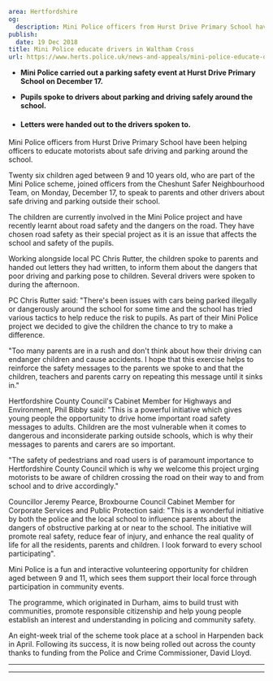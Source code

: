 ```yaml
area: Hertfordshire
og:
  description: Mini Police officers from Hurst Drive Primary School have been helping officers to educate motorists about safe driving and parking around the school.
publish:
  date: 19 Dec 2018
title: Mini Police educate drivers in Waltham Cross
url: https://www.herts.police.uk/news-and-appeals/mini-police-educate-drivers-in-waltham-cross-2250k
```

* **Mini Police carried out a parking safety event at Hurst Drive Primary School on December 17.**

 * **Pupils spoke to drivers about parking and driving safely around the school.**

 * #### Letters were handed out to the drivers spoken to.

Mini Police officers from Hurst Drive Primary School have been helping officers to educate motorists about safe driving and parking around the school.

Twenty six children aged between 9 and 10 years old, who are part of the Mini Police scheme, joined officers from the Cheshunt Safer Neighbourhood Team, on Monday, December 17, to speak to parents and other drivers about safe driving and parking outside their school.

The children are currently involved in the Mini Police project and have recently learnt about road safety and the dangers on the road. They have chosen road safety as their special project as it is an issue that affects the school and safety of the pupils.

Working alongside local PC Chris Rutter, the children spoke to parents and handed out letters they had written, to inform them about the dangers that poor driving and parking pose to children. Several drivers were spoken to during the afternoon.

PC Chris Rutter said: "There's been issues with cars being parked illegally or dangerously around the school for some time and the school has tried various tactics to help reduce the risk to pupils. As part of their Mini Police project we decided to give the children the chance to try to make a difference.

"Too many parents are in a rush and don't think about how their driving can endanger children and cause accidents. I hope that this exercise helps to reinforce the safety messages to the parents we spoke to and that the children, teachers and parents carry on repeating this message until it sinks in."

Hertfordshire County Council's Cabinet Member for Highways and Environment, Phil Bibby said: "This is a powerful initiative which gives young people the opportunity to drive home important road safety messages to adults. Children are the most vulnerable when it comes to dangerous and inconsiderate parking outside schools, which is why their messages to parents and carers are so important.

"The safety of pedestrians and road users is of paramount importance to Hertfordshire County Council which is why we welcome this project urging motorists to be aware of children crossing the road on their way to and from school and to drive accordingly."

Councillor Jeremy Pearce, Broxbourne Council Cabinet Member for Corporate Services and Public Protection said: "This is a wonderful initiative by both the police and the local school to influence parents about the dangers of obstructive parking at or near to the school. The initiative will promote real safety, reduce fear of injury, and enhance the real quality of life for all the residents, parents and children. I look forward to every school participating".

Mini Police is a fun and interactive volunteering opportunity for children aged between 9 and 11, which sees them support their local force through participation in community events.

The programme, which originated in Durham, aims to build trust with communities, promote responsible citizenship and help young people establish an interest and understanding in policing and community safety.

An eight-week trial of the scheme took place at a school in Harpenden back in April. Following its success, it is now being rolled out across the county thanks to funding from the Police and Crime Commissioner, David Lloyd.

** **

** **
